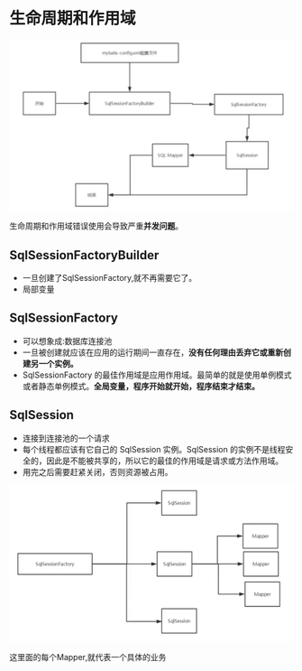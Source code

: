 

# 生命周期和作用域

![image-20210922141425543](.\img\image-20210922141425543.png)

生命周期和作用域错误使用会导致严重**并发问题**。

## SqlSessionFactoryBuilder

- 一旦创建了SqlSessionFactory,就不再需要它了。
- 局部变量



## SqlSessionFactory

- 可以想象成:数据库连接池
- 一旦被创建就应该在应用的运行期间一直存在，**没有任何理由丢弃它或重新创建另一个实例。**          
- SqlSessionFactory 的最佳作用域是应用作用域。最简单的就是使用单例模式或者静态单例模式。**全局变量，程序开始就开始，程序结束才结束。**



## SqlSession

- 连接到连接池的一个请求
- 每个线程都应该有它自己的 SqlSession 实例。SqlSession          的实例不是线程安全的，因此是不能被共享的，所以它的最佳的作用域是请求或方法作用域。
- 用完之后需要赶紧关闭，否则资源被占用。

![image-20210922141448706](.\img\image-20210922141448706.png)

这里面的每个Mapper,就代表一个具体的业务